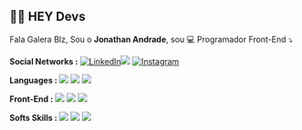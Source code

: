 ## 👋🏻 HEY Devs


Fala Galera Blz, Sou o **Jonathan Andrade**, sou  💻 Programador Front-End ⤵️
 
 **Social Networks :** 
 [![LinkedIn](https://img.shields.io/badge/LinkedIn-0077B5?style=for-the-badge&logo=linkedin&logoColor=white)![](https://www.linkedin.com/in/jonathan-andrade-5bb017b1/)](https://www.linkedin.com/in/jonathan-andrade-5bb017b1/)  [![Instagram](https://img.shields.io/badge/Instagram-E4405F?style=for-the-badge&logo=instagram&logoColor=white)](https://www.instagram.com/jonathanandrade/) 


**Languages :** 
![](https://img.shields.io/badge/CSS3-1572B6?style=for-the-badge&logo=css3&logoColor=white) ![](https://img.shields.io/badge/HTML5-E34F26?style=for-the-badge&logo=html5&logoColor=white) ![](https://img.shields.io/badge/JavaScript-F7DF1E?style=for-the-badge&logo=javascript&logoColor=black)

**Front-End :**
![](https://img.shields.io/badge/Angular-DD0031?style=for-the-badge&logo=angular&logoColor=white) ![](https://img.shields.io/badge/Bootstrap-563D7C?style=for-the-badge&logo=bootstrap&logoColor=white) ![](https://img.shields.io/badge/jQuery-0769AD?style=for-the-badge&logo=jquery&logoColor=white)


<!-- 
**Back-End :**
![](https://img.shields.io/badge/PHP-777BB4?style=for-the-badge&logo=php&logoColor=white)
 -->
<!-- 
**Data Base :** 
![](https://img.shields.io/badge/MySQL-00000F?style=for-the-badge&logo=mysql&logoColor=white)
 -->

**Softs Skills :**
![](https://img.shields.io/badge/Git-F05032?style=for-the-badge&logo=git&logoColor=white) ![](https://img.shields.io/badge/Linux-FCC624?style=for-the-badge&logo=linux&logoColor=black) ![](https://img.shields.io/badge/Ubuntu-E95420?style=for-the-badge&logo=ubuntu&logoColor=white)

